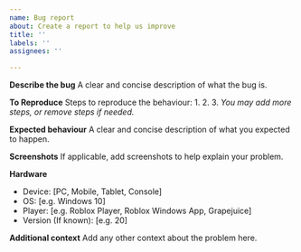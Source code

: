 ```yaml
---
name: Bug report
about: Create a report to help us improve
title: ''
labels: ''
assignees: ''

---
```


**Describe the bug**
A clear and concise description of what the bug is.

**To Reproduce**
Steps to reproduce the behaviour:
1. 
2. 
3. 
_You may add more steps, or remove steps if needed._

**Expected behaviour**
A clear and concise description of what you expected to happen.

**Screenshots**
If applicable, add screenshots to help explain your problem.

**Hardware**
 - Device: [PC, Mobile, Tablet, Console]
 - OS: [e.g. Windows 10]
 - Player: [e.g. Roblox Player, Roblox Windows App, Grapejuice]
 - Version (If known): [e.g. 20]

**Additional context**
Add any other context about the problem here.
